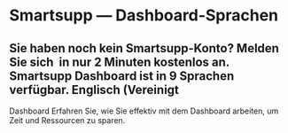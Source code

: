 # Smartsupp — Dashboard-Sprachen
## Sie haben noch kein Smartsupp-Konto? Melden Sie sich  in nur 2 Minuten kostenlos an.   Smartsupp Dashboard ist in 9 Sprachen verfügbar. Englisch (Vereinigt
Dashboard 
Erfahren Sie, wie Sie effektiv mit dem Dashboard arbeiten, um Zeit und Ressourcen zu sparen.

